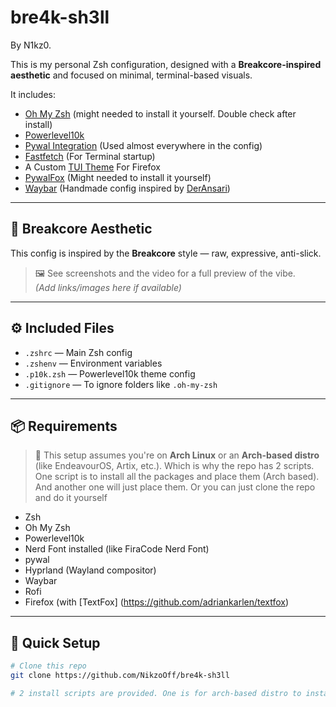 # bre4k-sh3ll
By N1kz0.


This is my personal Zsh configuration, designed with a **Breakcore-inspired aesthetic** and focused on minimal, terminal-based visuals.

It includes:

- [Oh My Zsh](https://ohmyz.sh/) (might needed to install it yourself. Double check after install)
- [Powerlevel10k](https://github.com/romkatv/powerlevel10k)
- [Pywal Integration](https://github.com/dylanaraps/pywal) (Used almost everywhere in the config)
- [Fastfetch](https://github.com/fastfetch-cli/fastfetch) (For Terminal startup)
- A Custom [TUI Theme](https://github.com/adriankarlen/textfox) For Firefox
- [PywalFox](https://addons.mozilla.org/en-US/firefox/addon/pywalfox/) (Might needed to install it yourself)
- [Waybar](https://github.com/Alexays/Waybar) (Handmade config inspired by [DerAnsari](https://github.com/DerAnsari/hyprland-dots/tree/main/waybar))

---

## 🎨 Breakcore Aesthetic

This config is inspired by the **Breakcore** style — raw, expressive, anti-slick.  
> 🖼️ See screenshots and the video for a full preview of the vibe.  
> *(Add links/images here if available)*

---

## ⚙️ Included Files

- `.zshrc` — Main Zsh config
- `.zshenv` — Environment variables
- `.p10k.zsh` — Powerlevel10k theme config
- `.gitignore` — To ignore folders like `.oh-my-zsh`

---

## 📦 Requirements

> 🐧 This setup assumes you're on **Arch Linux** or an **Arch-based distro** (like EndeavourOS, Artix, etc.). Which is why the repo has 2 scripts. One script is to install all the packages and place them (Arch based). And another one will just place them.
Or you can just clone the repo and do it yourself

- Zsh
- Oh My Zsh
- Powerlevel10k
- Nerd Font installed (like FiraCode Nerd Font)
- pywal
- Hyprland (Wayland compositor)
- Waybar
- Rofi
- Firefox (with [TextFox] (https://github.com/adriankarlen/textfox) 

---

## 🚀 Quick Setup

```bash
# Clone this repo
git clone https://github.com/NikzoOff/bre4k-sh3ll

# 2 install scripts are provided. One is for arch-based distro to install all the packages. The other one is just to clone the files to the required directories
